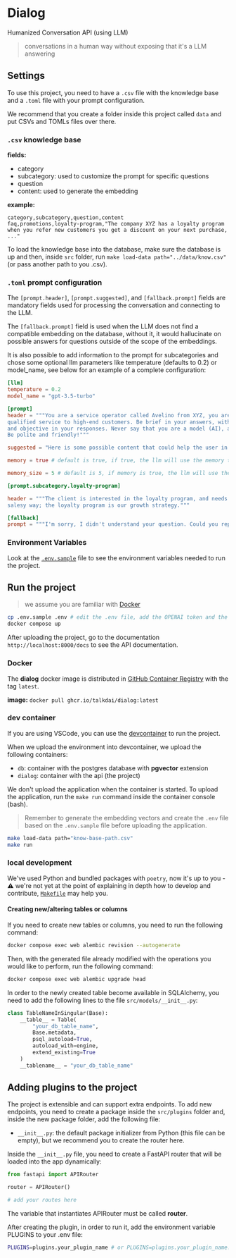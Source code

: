 # Dialog

Humanized Conversation API (using LLM)

> conversations in a human way without exposing that it's a LLM answering

## Settings

To use this project, you need to have a `.csv` file with the knowledge base and a `.toml` file with your prompt configuration.

We recommend that you create a folder inside this project called `data` and put CSVs and TOMLs files over there.

### `.csv` knowledge base

**fields:**

- category
- subcategory: used to customize the prompt for specific questions
- question
- content: used to generate the embedding

**example:**

```csv
category,subcategory,question,content
faq,promotions,loyalty-program,"The company XYZ has a loyalty program when you refer new customers you get a discount on your next purchase, ..."
```

To load the knowledge base into the database, make sure the database is up and then, inside `src` folder, run `make load-data path="../data/know.csv"` (or pass another path to you .csv).

### `.toml` prompt configuration

The `[prompt.header]`, `[prompt.suggested]`, and `[fallback.prompt]` fields are mandatory fields used for processing the conversation and connecting to the LLM.

The `[fallback.prompt]` field is used when the LLM does not find a compatible embedding on the database, without it, it would hallucinate on possible answers for questions outside of the scope of the embeddings.

It is also possible to add information to the prompt for subcategories and chose some optional llm parameters like temperature (defaults to 0.2) or model_name, see below for an example of a complete configuration:

```toml
[llm]
temperature = 0.2
model_name = "gpt-3.5-turbo"

[prompt]
header = """You are a service operator called Avelino from XYZ, you are an expert in providing
qualified service to high-end customers. Be brief in your answers, without being long-winded
and objective in your responses. Never say that you are a model (AI), always answer as Avelino.
Be polite and friendly!"""

suggested = "Here is some possible content that could help the user in a better way."

memory = true # default is true, if true, the llm will use the memory to generate the answer

memory_size = 5 # default is 5, if memory is true, the llm will use the memory to generate the answer

[prompt.subcategory.loyalty-program]

header = """The client is interested in the loyalty program, and needs to be responded to in a
salesy way; the loyalty program is our growth strategy."""

[fallback]
prompt = """I'm sorry, I didn't understand your question. Could you rephrase it?"""
```

### Environment Variables

Look at the [`.env.sample`](.env.sample) file to see the environment variables needed to run the project.

## Run the project

> we assume you are familiar with [Docker](https://www.docker.com/)

```bash
cp .env.sample .env # edit the .env file, add the OPENAI token and the path to the .csv and .toml files
docker compose up
```

After uploading the project, go to the documentation `http://localhost:8000/docs` to see the API documentation.

### Docker

The **dialog** docker image is distributed in [GitHub Container Registry](https://github.com/orgs/talkdai/packages/container/package/dialog) with the tag `latest`.

**image:** `docker pull ghcr.io/talkdai/dialog:latest`

### dev container

If you are using VSCode, you can use the [devcontainer](.devcontainer) to run the project.

When we upload the environment into devcontainer, we upload the following containers:

* `db`: container with the postgres database with **pgvector** extension
* `dialog`: container with the api (the project)

We don't upload the application when the container is started. To upload the application, run the `make run` command inside the container console (bash).

> Remember to generate the embedding vectors and create the `.env` file based on the `.env.sample` file before uploading the application.

```sh
make load-data path="know-base-path.csv"
make run
```

### local development

We've used Python and bundled packages with `poetry`, now it's up to you - ⚠️ we're not yet at the point of explaining in depth how to develop and contribute, [`Makefile`](Makefile) may help you.

#### Creating new/altering tables or columns

If you need to create new tables or columns, you need to run the following command:

```bash
docker compose exec web alembic revision --autogenerate
```

Then, with the generated file already modified with the operations you would like to perform, run the following command:

```bash
docker compose exec web alembic upgrade head
```

In order to the newly created table become available in SQLAlchemy, you need to add the following lines to the file `src/models/__init__.py`:

```python
class TableNameInSingular(Base):
    __table__ = Table(
        "your_db_table_name",
        Base.metadata,
        psql_autoload=True,
        autoload_with=engine,
        extend_existing=True
    )
    __tablename__ = "your_db_table_name"
```

## Adding plugins to the project

The project is extensible and can support extra endpoints. To add new endpoints, you need to create a package inside the `src/plugins` folder and, inside the new package folder, add the following file:

- `__init__.py`: the default package initializer from Python (this file can be empty), but we recommend you to create the router here.

Inside the `__init__.py` file, you need to create a FastAPI router that will be loaded into the app dynamically:

```python
from fastapi import APIRouter

router = APIRouter()

# add your routes here
```

The variable that instantiates APIRouter must be called **router**.

After creating the plugin, in order to run it, add the environment variable PLUGINS to your .env file:

```bash
PLUGINS=plugins.your_plugin_name # or PLUGINS=plugins.your_plugin_name.file_name if there is another file to be used as entrypoint
```
